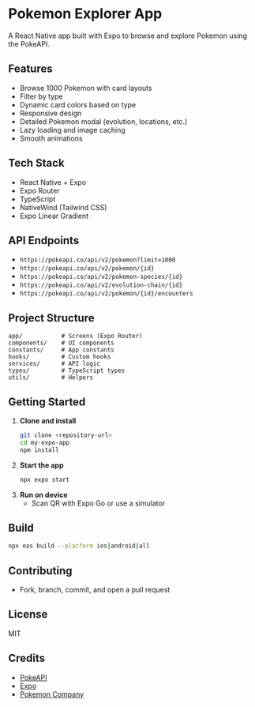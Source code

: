 # Pokemon Explorer App

A React Native app built with Expo to browse and explore Pokemon using the PokeAPI.

## Features

- Browse 1000 Pokemon with card layouts
- Filter by type
- Dynamic card colors based on type
- Responsive design
- Detailed Pokemon modal (evolution, locations, etc.)
- Lazy loading and image caching
- Smooth animations

## Tech Stack

- React Native + Expo
- Expo Router
- TypeScript
- NativeWind (Tailwind CSS)
- Expo Linear Gradient

## API Endpoints

- `https://pokeapi.co/api/v2/pokemon?limit=1000`
- `https://pokeapi.co/api/v2/pokemon/{id}`
- `https://pokeapi.co/api/v2/pokemon-species/{id}`
- `https://pokeapi.co/api/v2/evolution-chain/{id}`
- `https://pokeapi.co/api/v2/pokemon/{id}/encounters`

## Project Structure

```
app/           # Screens (Expo Router)
components/    # UI components
constants/     # App constants
hooks/         # Custom hooks
services/      # API logic
types/         # TypeScript types
utils/         # Helpers
```

## Getting Started

1. **Clone and install**
   ```bash
   git clone <repository-url>
   cd my-expo-app
   npm install
   ```
2. **Start the app**
   ```bash
   npx expo start
   ```
3. **Run on device**
   - Scan QR with Expo Go or use a simulator

## Build

```bash
npx eas build --platform ios|android|all
```

## Contributing

- Fork, branch, commit, and open a pull request

## License

MIT

## Credits

- [PokeAPI](https://pokeapi.co/)
- [Expo](https://expo.dev/)
- [Pokemon Company](https://www.pokemon.com/)
